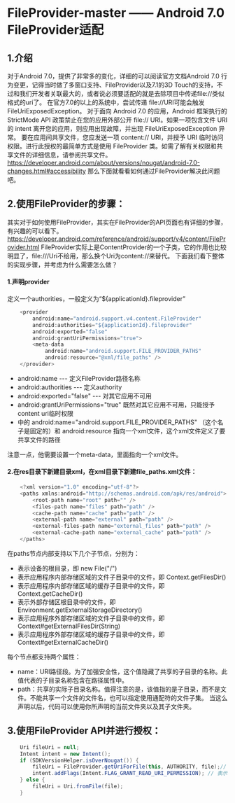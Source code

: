 # FileProvider-master —— Android 7.0 FileProvider适配

## 1.介绍 ##
对于Android 7.0，提供了非常多的变化，详细的可以阅读官方文档Android 7.0 行为变更，记得当时做了多窗口支持、FileProvider以及7.1的3D Touch的支持，不过和我们开发者关联最大的，或者说必须要适配的就是去除项目中传递file://类似格式的uri了。
在官方7.0的以上的系统中，尝试传递 file://URI可能会触发FileUriExposedException。
对于面向 Android 7.0 的应用，Android 框架执行的 StrictMode API 政策禁止在您的应用外部公开 file:// URI。如果一项包含文件 URI 的 intent 离开您的应用，则应用出现故障，并出现 FileUriExposedException 异常。
要在应用间共享文件，您应发送一项 content:// URI，并授予 URI 临时访问权限。进行此授权的最简单方式是使用 FileProvider 类。如需了解有关权限和共享文件的详细信息，请参阅共享文件。
https://developer.android.com/about/versions/nougat/android-7.0-changes.html#accessibility
那么下面就看看如何通过FileProvider解决此问题吧。

## 2.使用FileProvider的步骤： ##
其实对于如何使用FileProvider，其实在FileProvider的API页面也有详细的步骤，有兴趣的可以看下。
    https://developer.android.com/reference/android/support/v4/content/FileProvider.html
FileProvider实际上是ContentProvider的一个子类，它的作用也比较明显了，file:///Uri不给用，那么换个Uri为content://来替代。
下面我们看下整体的实现步骤，并考虑为什么需要怎么做？

#### 1.声明provider ####
定义一个authorities，一般定义为“${applicationId}.fileprovider”
```java
    <provider
        android:name="android.support.v4.content.FileProvider"
        android:authorities="${applicationId}.fileprovider"
        android:exported="false"
        android:grantUriPermissions="true">
        <meta-data
            android:name="android.support.FILE_PROVIDER_PATHS"
            android:resource="@xml/file_paths" />
    </provider>
```
 - android:name --- 定义FileProvider路径名称
 - android:authorities --- 定义authority
 - android:exported="false" --- 对其它应用不可用
 - android:grantUriPermissions="true"  既然对其它应用不可用，只能授予content uri临时权限
 - <meta-data>中的 android:name="android.support.FILE_PROVIDER_PATHS" （这个名子是固定的）和
                            android:resource 指向一个xml文件，这个xml文件定义了要共享文件的路径

注意一点，他需要设置一个meta-data，里面指向一个xml文件。

#### 2.在res目录下新建目录xml，在xml目录下新建file_paths.xml文件： ####
```java
    <?xml version="1.0" encoding="utf-8"?>
    <paths xmlns:android="http://schemas.android.com/apk/res/android">
        <root-path name="root" path="" />
        <files-path name="files" path="path" />
        <cache-path name="cache" path="path" />
        <external-path name="external" path="path" />
        <external-files-path name="external_files" path="path" />
        <external-cache-path name="external_cache" path="path" />
    </paths>
```
在paths节点内部支持以下几个子节点，分别为：
* <root-path name="root" path="" /> 表示设备的根目录，即 new File("/")
* <files-path name="files" path="path" /> 表示应用程序内部存储区域的文件子目录中的文件，即 Context.getFilesDir()
* <cache-path name="cache" path="path" /> 表示应用程序内部存储区域的缓存子目录中的文件，即 Context.getCacheDir()
* <external-path name="external" path="path" /> 表示外部存储区根目录中的文件，即 Environment.getExternalStorageDirectory()
* <external-files-path name="external_files" path="path" /> 表示应用程序外部存储区域的文件子目录中的文件，即 Context#getExternalFilesDir(String)
* <external-cache-path name="external_cache" path="path" /> 表示应用程序外部存储区域的缓存子目录中的文件，即 Context#getExternalCacheDir()

每个节点都支持两个属性：
 - name：URI路径段。为了加强安全性，这个值隐藏了共享的子目录的名称。此值代表的子目录名称包含在路径属性中。
 - path：共享的实际子目录名称。值得注意的是，该值指的是子目录，而不是文件。不能共享一个文件的文件名，也可以指定使用通配符的文件子集。
当这么声明以后，代码可以使用你所声明的当前文件夹以及其子文件夹。

## 3.使用FileProvider API并进行授权： ##

```java
    Uri fileUri = null;
    Intent intent = new Intent();
    if (SDKVersionHelper.isOverNougat()) {
        fileUri = FileProvider.getUriForFile(this, AUTHORITY, file);// 通过FileProvider创建一个content类型的Uri
        intent.addFlags(Intent.FLAG_GRANT_READ_URI_PERMISSION); // 表示对目标应用临时授权该Uri所代表的文件
    } else {
        fileUri = Uri.fromFile(file);
    }
```
